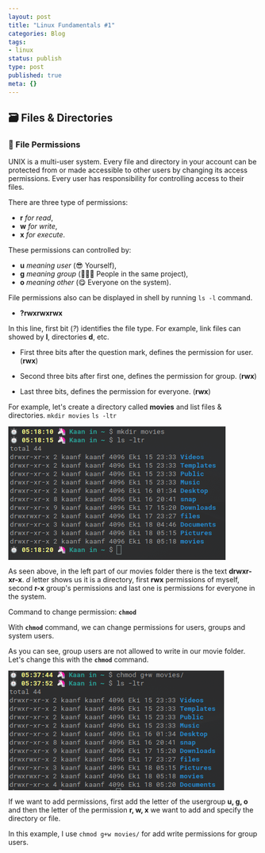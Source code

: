 ```yaml
---
layout: post
title: "Linux Fundamentals #1"
categories: Blog
tags:
- linux
status: publish
type: post
published: true
meta: {}
---
```


## 🗃 Files & Directories

### 🏹 File Permissions

UNIX is a multi-user system. Every file and directory in your account can be protected from or made accessible to other users by changing its access permissions. Every user has responsibility for controlling access to their files. 

There are three type of permissions:
- **r** _for read_,
- **w** _for write_,
- **x** _for execute_. 

These permissions can controlled by:
- **u** _meaning user_ (😎 Yourself),
- **g** _meaning group_ (🧑‍🤝‍🧑 People in the same project),
- **o** _meaning other_ (😋 Everyone on the system).

File permissions also can be displayed in shell by running `ls -l` command.

- **?rwxrwxrwx**

In this line, first bit (_?_) identifies the file type. For example, link files can showed by **l**, directories **d**, etc. 

- First three bits after the question mark, defines the permission for user. (**rwx**)

- Second three bits after first one, defines the permission for group. (**rwx**)

- Last three bits, defines the permission for everyone. (**rwx**)

For example, let's create a directory called **movies** and list files & directories.
`mkdir movies` 
`ls -ltr` 

<img src="/images/linux-commands-image-one.png" align="center">

As seen above, in the left part of our movies folder there is the text **drwxr-xr-x**. _d_ letter shows us it is a directory, first **rwx** permissions of myself, second **r-x** group's permissions and last one is permissions for everyone in the system. 

Command to change permission: **`chmod`**

With **`chmod`** command, we can change permissions for users, groups and system users. 

As you can see, group users are not allowed to write in our movie folder. Let's change this with the **`chmod`** command.

<img src="/images/linux-commands-image-two.png" align="center">

If we want to add permissions, first add the letter of the usergroup **u, g, o** and then the letter of the permission **r, w, x** we want to add and specify the directory or file. 

In this example, I use `chmod g+w movies/` for add write permissions for group users.

